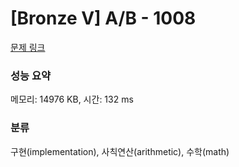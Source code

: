 # [Bronze V] A/B - 1008 

[문제 링크](https://www.acmicpc.net/problem/1008) 

### 성능 요약

메모리: 14976 KB, 시간: 132 ms

### 분류

구현(implementation), 사칙연산(arithmetic), 수학(math)


